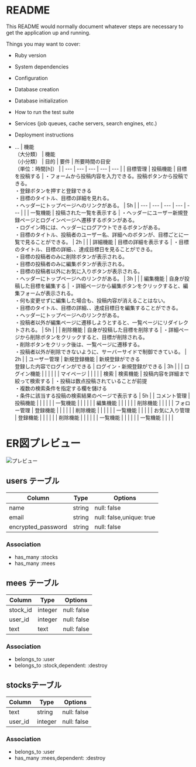 # README

This README would normally document whatever steps are necessary to get the
application up and running.

Things you may want to cover:

* Ruby version

* System dependencies

* Configuration

* Database creation

* Database initialization

* How to run the test suite

* Services (job queues, cache servers, search engines, etc.)

* Deployment instructions

* ...
| 機能<br>（大分類） | 機能<br>（小分類） | 目的 | 要件 | 所要時間の目安<br>（単位：時間[h]） |
| --- | --- | --- | --- | --- |
| 目標管理 | 投稿機能 | 目標を投稿する | ・フォームから投稿内容を入力できる。投稿ボタンから投稿できる。<br>・登録ボタンを押すと登録できる<br>・目標のタイトル、目標の詳細を見れる。<br>・ヘッダーにトップページへのリンクがある。 | 5h |
| --- | --- | --- | --- | --- |
|  | 一覧機能 | 投稿された一覧を表示する | ・ヘッダーにユーザー新規登録ページとログインページへ遷移するボタンがある。<br>・ログイン時には、ヘッダーにログアウトできるボタンがある。<br>・目標のタイトル、投稿者のユーザー名、詳細へのボタンが、目標ごとに一覧で見ることができる。 | 2h |
|  | 詳細機能 | 目標の詳細を表示する | ・目標のタイトル、目標の詳細、、達成目標日を見ることができる。<br>・目標の投稿者のみに削除ボタンが表示される。<br>・目標の投稿者のみに編集ボタンが表示される。<br>・目標の投稿者以外にお気に入りボタンが表示される。<br>・ヘッダーにトップページへのリンクがある。 | 3h |
|  | 編集機能 | 自身が投稿した目標を編集する | ・詳細ページから編集ボタンをクリックすると、編集フォームが表示される。<br>・何も変更せずに編集した場合も、投稿内容が消えることはない。<br>・目標のタイトル、目標の詳細、、達成目標日を編集することができる。<br>・ヘッダーにトップページへのリンクがある。<br>・投稿者以外が編集ページに遷移しようとすると、一覧ページにリダイレクトされる。 | 5h |
|  | 削除機能 | 自身が投稿した目標を削除する | ・詳細ページから削除ボタンをクリックすると、目標が削除される。<br>・削除ボタンをクリック後は、一覧ページに遷移する。<br>・投稿者以外が削除できないように、サーバーサイドで制御できている。 | 2h |
| ユーザー管理 | 新規登録機能 | 新規登録ができる<br>登録した内容でログインができる | ログイン・新規登録ができる | 3h |
|  | ログイン機能 |  |  |  |
|  | マイページ |  |  |  |
| 検索 | 検索機能 | 投稿内容を詳細まで絞って検索する | ・投稿は数点投稿されていることが前提<br>・複数の検索条件を指定する欄を儲ける<br>・条件に該当する投稿の検索結果のページで表示する | 5h |
| コメント管理 | 投稿機能 |  |  |  |
|  | 一覧機能 |  |  |  |
|  | 編集機能 |  |  |  |
|  | 削除機能 |  |  |  |
| フォロー管理 | 登録機能 |  |  |  |
|  | 削除機能 |  |  |  |
|  | 一覧機能 |  |  |  |
| お気に入り管理 | 登録機能 |  |  |  |
|  | 削除機能 |  |  |  |
|  | 一覧機能 |  |  |  |
|  | 一覧機能 |  |  |  |

 # ER図プレビュー
 ![プレビュー](/ER%E5%9B%B3.svg)
## users テーブル

| Column             | Type   | Options                  |
| ------------------ | ------ | ------------------------ |
| name           | string | null: false              |
| email              | string | null: false,unique: true |
| encrypted_password | string | null: false              |





### Association
- has_many :stocks
- has_many :mees



## mees テーブル

| Column          | Type       | Options                        |
| --------------- | ---------- | -------------------------------|
| stock_id        | integer    | null: false                    |
| user_id         | integer    | null: false                    |
| text            | text       | null: false                    |

### Association
- belongs_to :user
- belongs_to :stock,dependent: :destroy



##  stocksテーブル

| Column         | Type       | Options                        |
| -------------- | ---------- | ------------------------------ |
| text           | string     | null: false                    |
| user_id        | integer    | null: false                    |



### Association
- belongs_to :user 
- has_many   :mees,dependent: :destroy

